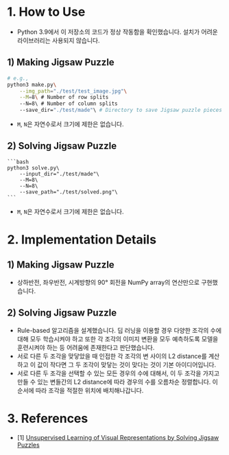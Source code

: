 # 1. How to Use
- Python 3.9에서 이 저장소의 코드가 정상 작동함을 확인했습니다. 설치가 어려운 라이브러리는 사용되지 않습니다.
## 1) Making Jigsaw Puzzle
```bash
# e.g.,
python3 make.py\
    --img_path="./test/test_image.jpg"\
    --M=8\ # Number of row splits
    --N=8\ # Number of column splits
    --save_dir="./test/made"\ # Directory to save Jigsaw puzzle pieces
```
- `M`, `N`은 자연수로서 크기에 제한은 없습니다.
## 2) Solving Jigsaw Puzzle
    ```bash
    python3 solve.py\
        --input_dir="./test/made"\
        --M=8\
        --N=8\
        --save_path="./test/solved.png"\
    ```
- `M`, `N`은 자연수로서 크기에 제한은 없습니다.

# 2. Implementation Details
## 1) Making Jigsaw Puzzle
- 상하반전, 좌우반전, 시계방향의 90° 회전을 NumPy array의 연산만으로 구현했습니다.
## 2) Solving Jigsaw Puzzle
- Rule-based 알고리즘을 설계했습니다. 딥 러닝을 이용할 경우 다양한 조각의 수에 대해 모두 학습시켜야 하고 또한 각 조각의 이미지 변환을 모두 예측하도록 모델을 훈련시켜야 하는 등 어려움에 존재한다고 판단했습니다.
- 서로 다른 두 조각을 맞닿았을 때 인접한 각 조각의 변 사이의 L2 distance를 계산하고 이 값이 작다면 그 두 조각이 맞닿는 것이 맞다는 것이 기본 아이디어입니다.
- 서로 다른 두 조각을 선택할 수 있는 모든 경우의 수에 대해서, 이 두 조각을 가지고 만들 수 있는 변들간의 L2 distance에 따라 경우의 수를 오름차순 정렬합니다. 이 순서에 따라 조각을 적절한 위치에 배치해나갑니다. 

# 3. References
- [1] [Unsupervised Learning of Visual Representations by Solving Jigsaw Puzzles](https://arxiv.org/abs/1603.09246)
